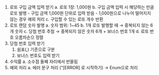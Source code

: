 1. 로또 구입 금액 입력 받기
   a. 로또 1장: 1,000원
   b. 구입 금액 입력 시 해당하는 만큼 로또 발행
        - 구입 금액 1,000원 단위로 입력 받음
        - 1,000원으로 나누어 떨어지지 않는 경우 예외 처리
   c. 구입할 수 있는 로또 개수 반환
2. 로또 랜덤 숫자 발행
   a. 숫자 범위: 1~45
   b. 1개 로또 발행할 때 → 중복되지 않는 6개 숫자
   c. 당첨 번호 추첨 → 중복되지 않은 숫자 6개 + 보너스 번호 1개
   d. 로또 번호 오름차순으 정렬
3. 당첨 번호 입력 받기
    1. 쉼표(,) 기준으로 구분
    2. 보너스 번호도 입력 받기
4. 수익률
   a. 소수점 둘째 자리에서 반올림
5. 예외 처리
   a. 에러 문구 처리 (“[ERROR] 로 시작하기) → Enum으로 처리